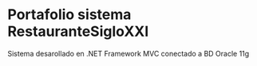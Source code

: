 # Portafolio sistema RestauranteSigloXXI
Sistema desarollado en .NET Framework MVC conectado a BD Oracle 11g
